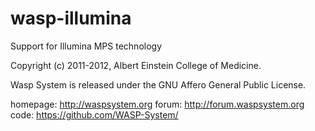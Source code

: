 wasp-illumina
=============

Support for Illumina MPS technology

Copyright (c) 2011-2012, Albert Einstein College of Medicine.

Wasp System is released under the GNU Affero General Public License.

homepage: http://waspsystem.org
forum:    http://forum.waspsystem.org
code:	  https://github.com/WASP-System/
